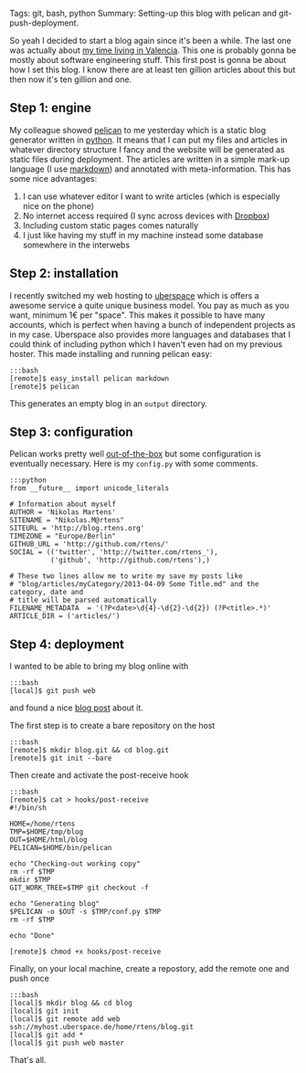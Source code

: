 Tags: git, bash, python
Summary: Setting-up this blog with pelican and git-push-deployment.

So yeah I decided to start a blog again since it's been a while. The last one was actually about [my time living in Valencia][vlc]. This one is probably gonna be mostly about software engineering stuff. This first post is gonna be about how I set this blog. I know there are at least ten gillion articles about this but then now it's ten gillion and one.

[vlc]: http://off-to-vlc.blogspot.de/

## Step 1: engine

My colleague showed [pelican] to me yesterday which is a static blog generator written in [python]. It means that I can put my files and articles in whatever directory structure I fancy and the website will be generated as static files during deployment. The articles are written in a simple mark-up language (I use [markdown]) and annotated with meta-information. This has some nice advantages:

1. I can use whatever editor I want to write articles (which is especially nice on the phone)
1. No internet access required (I sync across devices with [Dropbox])
1. Including custom static pages comes naturally
1. I just like having my stuff in my machine instead some database somewhere in the interwebs

## Step 2: installation

I recently switched my web hosting to [uberspace] which is offers a awesome service a quite unique business model. You pay as much as you want, minimum 1€ per "space". This makes it possible to have many accounts, which is perfect when having a bunch of independent projects as in my case. Uberspace also provides more languages and databases that I could think of including python which I haven't even had on my previous hoster. This made installing and running pelican easy:
	
	:::bash
	[remote]$ easy_install pelican markdown
	[remote]$ pelican

This generates an empty blog in an `output` directory.

## Step 3: configuration

Pelican works pretty well [out-of-the-box] but some configuration is eventually necessary. Here is my `config.py` with some comments.

	:::python
	from __future__ import unicode_literals

	# Information about myself
	AUTHOR = 'Nikolas Martens'
	SITENAME = "Nikolas.M@rtens"
	SITEURL = 'http://blog.rtens.org'
	TIMEZONE = "Europe/Berlin"
	GITHUB_URL = 'http://github.com/rtens/'
	SOCIAL = (('twitter', 'http://twitter.com/rtens_'),
	          ('github', 'http://github.com/rtens'),)

	# These two lines allow me to write my save my posts like 
	# "blog/articles/myCategory/2013-04-09 Some Title.md" and the category, date and 
	# title will be parsed automatically
	FILENAME_METADATA  = '(?P<date>\d{4}-\d{2}-\d{2}) (?P<title>.*)'
	ARTICLE_DIR = ('articles/')
	
[pelican]: http://github.com/getpelican/pelican
[python]: http://www.python.org/
[markdown]: http://daringfireball.net/projects/markdown/
[Dropbox]: http://www.dropbox.com/home
[out-of-the-box]: https://pelican.readthedocs.org/en/3.1.1/getting_started.html

## Step 4: deployment

I wanted to be able to bring my blog online with

	:::bash
	[local]$ git push web

and found a nice [blog post][push-deploy] about it.

The first step is to create a bare repository on the host

	:::bash
	[remote]$ mkdir blog.git && cd blog.git
	[remote]$ git init --bare

Then create and activate the post-receive hook

	:::bash
	[remote]$ cat > hooks/post-receive
	#!/bin/sh

	HOME=/home/rtens
	TMP=$HOME/tmp/blog
	OUT=$HOME/html/blog
	PELICAN=$HOME/bin/pelican

	echo "Checking-out working copy"
	rm -rf $TMP
	mkdir $TMP
	GIT_WORK_TREE=$TMP git checkout -f

	echo "Generating blog"
	$PELICAN -o $OUT -s $TMP/conf.py $TMP
	rm -rf $TMP

	echo "Done"

	[remote]$ chmod +x hooks/post-receive

Finally, on your local machine, create a repostory, add the remote one and push once

	:::bash
	[local]$ mkdir blog && cd blog
	[local]$ git init
	[local]$ git remote add web ssh://myhost.uberspace.de/home/rtens/blog.git
	[local]$ git add *
	[local]$ git push web master

That's all.

[uberspace]: http://uberspace.de/
[push-deploy]: http://toroid.org/ams/git-website-howto